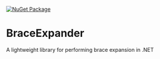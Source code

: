 [![NuGet Package](https://github.com/lpreiner/BraceExpander/actions/workflows/publish.yml/badge.svg)](https://github.com/lpreiner/BraceExpander/actions/workflows/publish.yml)

# BraceExpander
A lightweight library for performing brace expansion in .NET
